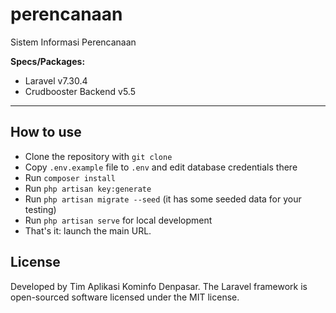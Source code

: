 # perencanaan

Sistem Informasi Perencanaan

__Specs/Packages:__

- Laravel v7.30.4
- Crudbooster Backend v5.5
<!-- - Yajra Datatable v6 -->

- - - - -

## How to use

- Clone the repository with `git clone`
- Copy `.env.example` file to `.env` and edit database credentials there
- Run `composer install`
- Run `php artisan key:generate`
- Run `php artisan migrate --seed` (it has some seeded data for your testing)
- Run `php artisan serve` for local development
- That's it: launch the main URL. 

## License
Developed by Tim Aplikasi Kominfo Denpasar.
The Laravel framework is open-sourced software licensed under the MIT license.
